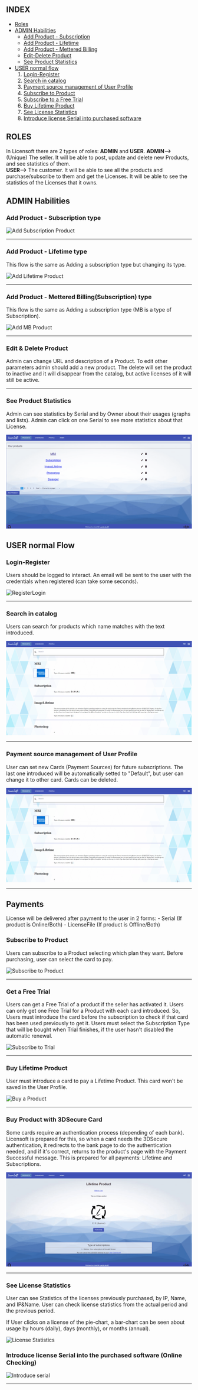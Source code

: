
## INDEX
* [Roles](#roles)
* [ADMIN Habilities](#admin-habilities)
    * [Add Product - Subscription](#add-product-subs) 
    * [Add Product - Lifetime](#add-product-lifetime)
    * [Add Product - Mettered Billing](#add-product-mb)
    * [Edit-Delete Product](#edit-&-delete-product)
    * [See Product Statistics](#see-product-statistics)
* [USER normal flow](#user-normal-flow)
	1. [Login-Register](#login-register)
	2. [Search in catalog](#search-in-catalog)
	3. [Payment source management of User Profile](#payment-source-management-of-user-profile)
	4. [Subscribe to Product](#subscribe-to-product)
	5. [Subscribe to a Free Trial](#subscribe-to-a-free-trial)
	6. [Buy Lifetime Product](#buy-lifetime-product)
	7. [See License Statistics](#see-license-statistics)
	8. [Introduce license Serial into purchased software ](#introduce-license-serial-into-the-purchased-software)


 


## ROLES
In Licensoft there are 2 types of roles: **ADMIN** and **USER**. 
	**ADMIN-->** (Unique) The seller. It will be able to post, update and delete new Products, and see statistics of them.  
	**USER-->** The customer. It will be able to see all the products and purchase/subscribe to them and get the Licenses. It will be able to see the statistics of the Licenses that it owns.



## ADMIN Habilities
### Add Product - Subscription type <a name="add-product-subs"></a>
![Add Subscription Product](gifs/addProdSubs.gif)

---

### Add Product - Lifetime type <a name="add-product-lifetime"></a>
This flow is the same as Adding a subscription type but changing its type.

![Add Lifetime Product](gifs/addProdLifetime.gif)

---

### Add Product - Mettered Billing(Subscription) type <a name="add-product-mb"></a>
This flow is the same as Adding a subscription type (MB is a type of Subscription).

![Add MB Product](gifs/addMBProd.gif)

---

### Edit & Delete Product
Admin can change URL and description of a Product. To edit other parameters admin should add a new product. 
The delete will set the product to inactive and it will disappear from the catalog, but active licenses of it will still be active.

---

### See Product Statistics
Admin can see statistics by Serial and by Owner about their usages (graphs and lists).
Admin can click on one Serial to see more statistics about that License.

![Add MB Product](gifs/seeProductStatistics.gif)

## USER normal Flow
### Login-Register
Users should be logged to interact. 
An email will be sent to the user with the credentials when registered (can take some seconds).

![RegisterLogin](gifs/register.gif)

---

### Search in catalog
Users can search for products which name matches with the text introduced.

![Search](gifs/search.gif)

---

### Payment source management of User Profile
User can set new Cards (Payment Sources) for future subscriptions. 
The last one introduced will be automatically setted to "Default", but user can change it to other card.
Cards can be deleted.

![Payment source management](gifs/addPaymentSource.gif)

---
## Payments
License will be delivered after payment to the user in 2 forms:
	- Serial (If product is Online/Both)
	- LicenseFile (If product is Offline/Both)
	
### Subscribe to Product
Users can subscribe to a Product selecting which plan they want.
Before purchasing, user can select the card to pay.

	
![Subscribe to Product](gifs/subsProd.gif)

---

### Get a Free Trial
Users can get a Free Trial of a product if the seller has activated it.
Users can only get one Free Trial for a Product with each card introduced. So, Users must introduce the card before the subscription to check if that card has been used previously to get it.
Users must select the Subscription Type that will be bought when Trial finishes, if the user hasn't disabled the automatic renewal.

![Subscribe to Trial](gifs/subsTrial.gif)

---

### Buy Lifetime Product
User must introduce a card to pay a Lifetime Product. This card won't be saved in the User Profile.

![Buy a Product](gifs/buyProd.gif)

---

### Buy Product with 3DSecure Card
Some cards require an authentication process (depending of each bank). Licensoft is prepared for this, so when a card needs the 3DSecure authentication, it redirects to the bank page to do the authentication needed, and if it's correct, returns to the product's page with the Payment Successful message.
This is prepared for all payments: Lifetime and Subscriptions.

![Buy a Product](gifs/buy3ds.gif)

---

### See License Statistics
User can see Statistics of the licenses previously purchased, by IP, Name, and IP&Name.
User can check license statistics from the actual period and the previous period.

If User clicks on a license of the pie-chart, a bar-chart can be seen about usage by hours (daily), days (monthly), or months (annual).

![License Statistics](gifs/licenseStatistics.gif)


### Introduce license Serial into the purchased software (Online Checking)
![Introduce serial](gifs/introduceSerial.gif)

---
